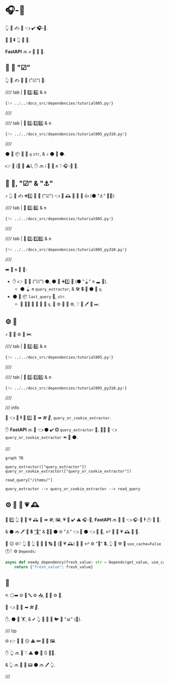 # 🎧-🔗

👆 💪 ✍ 🔗 👈 ✔️ **🎧-🔗**.

👫 💪 **⏬** 👆 💪 👫.

**FastAPI** 🔜 ✊ 💅 🔬 👫.

## 🥇 🔗 "☑"

👆 💪 ✍ 🥇 🔗 ("☑") 💖:

//// tab | 🐍 3️⃣.6️⃣ &amp; 🔛

```Python hl_lines="8-9"
{!> ../../docs_src/dependencies/tutorial005.py!}
```

////

//// tab | 🐍 3️⃣.1️⃣0️⃣ &amp; 🔛

```Python hl_lines="6-7"
{!> ../../docs_src/dependencies/tutorial005_py310.py!}
```

////

⚫️ 📣 📦 🔢 🔢 `q` `str`, &amp; ⤴️ ⚫️ 📨 ⚫️.

👉 🙅 (🚫 📶 ⚠), ✋️ 🔜 ℹ 👥 🎯 🔛 ❔ 🎧-🔗 👷.

## 🥈 🔗, "☑" &amp; "⚓️"

⤴️ 👆 💪 ✍ ➕1️⃣ 🔗 🔢 ("☑") 👈 🎏 🕰 📣 🔗 🚮 👍 (⚫️ "⚓️" 💁‍♂️):

//// tab | 🐍 3️⃣.6️⃣ &amp; 🔛

```Python hl_lines="13"
{!> ../../docs_src/dependencies/tutorial005.py!}
```

////

//// tab | 🐍 3️⃣.1️⃣0️⃣ &amp; 🔛

```Python hl_lines="11"
{!> ../../docs_src/dependencies/tutorial005_py310.py!}
```

////

➡️ 🎯 🔛 🔢 📣:

* ✋️ 👉 🔢 🔗 ("☑") ⚫️, ⚫️ 📣 ➕1️⃣ 🔗 (⚫️ "🪀" 🔛 🕳 🙆).
    * ⚫️ 🪀 🔛 `query_extractor`, &amp; 🛠️ 💲 📨 ⚫️ 🔢 `q`.
* ⚫️ 📣 📦 `last_query` 🍪, `str`.
    * 🚥 👩‍💻 🚫 🚚 🙆 🔢 `q`, 👥 ⚙️ 🏁 🔢 ⚙️, ❔ 👥 🖊 🍪 ⏭.

## ⚙️ 🔗

⤴️ 👥 💪 ⚙️ 🔗 ⏮️:

//// tab | 🐍 3️⃣.6️⃣ &amp; 🔛

```Python hl_lines="22"
{!> ../../docs_src/dependencies/tutorial005.py!}
```

////

//// tab | 🐍 3️⃣.1️⃣0️⃣ &amp; 🔛

```Python hl_lines="19"
{!> ../../docs_src/dependencies/tutorial005_py310.py!}
```

////

/// info

👀 👈 👥 🕴 📣 1️⃣ 🔗 *➡ 🛠️ 🔢*, `query_or_cookie_extractor`.

✋️ **FastAPI** 🔜 💭 👈 ⚫️ ✔️ ❎ `query_extractor` 🥇, 🚶‍♀️ 🏁 👈 `query_or_cookie_extractor` ⏪ 🤙 ⚫️.

///

```mermaid
graph TB

query_extractor(["query_extractor"])
query_or_cookie_extractor(["query_or_cookie_extractor"])

read_query["/items/"]

query_extractor --> query_or_cookie_extractor --> read_query
```

## ⚙️ 🎏 🔗 💗 🕰

🚥 1️⃣ 👆 🔗 📣 💗 🕰 🎏 *➡ 🛠️*, 🖼, 💗 🔗 ✔️ ⚠ 🎧-🔗, **FastAPI** 🔜 💭 🤙 👈 🎧-🔗 🕴 🕐 📍 📨.

&amp; ⚫️ 🔜 🖊 📨 💲 <abbr title="A utility/system to store computed/generated values, to re-use them instead of computing them again.">"💾"</abbr> &amp; 🚶‍♀️ ⚫️ 🌐 "⚓️" 👈 💪 ⚫️ 👈 🎯 📨, ↩️ 🤙 🔗 💗 🕰 🎏 📨.

🏧 😐 🌐❔ 👆 💭 👆 💪 🔗 🤙 🔠 🔁 (🎲 💗 🕰) 🎏 📨 ↩️ ⚙️ "💾" 💲, 👆 💪 ⚒ 🔢 `use_cache=False` 🕐❔ ⚙️ `Depends`:

```Python hl_lines="1"
async def needy_dependency(fresh_value: str = Depends(get_value, use_cache=False)):
    return {"fresh_value": fresh_value}
```

## 🌃

↖️ ⚪️➡️ 🌐 🎀 🔤 ⚙️ 📥, **🔗 💉** ⚙️ 🙅.

🔢 👈 👀 🎏 *➡ 🛠️ 🔢*.

✋️, ⚫️ 📶 🏋️, &amp; ✔ 👆 📣 🎲 🙇 🐦 🔗 "📊" (🌲).

/// tip

🌐 👉 💪 🚫 😑 ⚠ ⏮️ 👫 🙅 🖼.

✋️ 👆 🔜 👀 ❔ ⚠ ⚫️ 📃 🔃 **💂‍♂**.

 &amp; 👆 🔜 👀 💸 📟 ⚫️ 🔜 🖊 👆.

///
